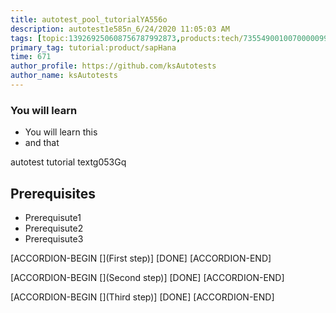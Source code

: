 ```yaml
---
title: autotest_pool_tutorialYA556o
description: autotest1e585n_6/24/2020 11:05:03 AM
tags: [topic:139269250608756787992873,products:tech/73554900100700000996,tutorial:experience/advanced]
primary_tag: tutorial:product/sapHana
time: 671
author_profile: https://github.com/ksAutotests
author_name: ksAutotests
---
```

### You will learn
- You will learn this
- and that

autotest tutorial textg053Gq

## Prerequisites
- Prerequisute1
- Prerequisute2
- Prerequisute3

[ACCORDION-BEGIN [](First step)]
[DONE]
[ACCORDION-END]

[ACCORDION-BEGIN [](Second step)]
[DONE]
[ACCORDION-END]

[ACCORDION-BEGIN [](Third step)]
[DONE]
[ACCORDION-END]

